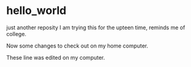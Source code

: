# hello_world
just another reposity
I am trying this for the upteen time, reminds me of college. 

Now some changes to check out on my home computer. 

These line was edited on my computer. 